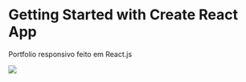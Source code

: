 # Getting Started with Create React App

Portfolio responsivo feito em React.js

![](https://firebasestorage.googleapis.com/v0/b/imagens-forum.appspot.com/o/posts%2Fporfolio.gif?alt=media&token=da158e5f-9fe6-489a-be38-b3736aebdd7e)

